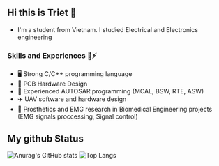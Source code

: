 ## Hi this is Triet 👋
- I'm a student from Vietnam. I studied Electrical and Electronics engineering
### Skills and Experiences 📖⚡
  - 🖥️ Strong C/C++ programming language
  - 🔬 PCB Hardware Design 
  - 🚗 Experienced AUTOSAR programming (MCAL, BSW, RTE, ASW)
  - ✈️ UAV software and hardware design
  - 🦾 Prosthetics and EMG research in Biomedical Engineering projects (EMG signals proccessing, Signal control)

## My github Status 
![Anurag's GitHub stats](https://github-readme-stats.vercel.app/api?username=trietmt9&show_icons=true&theme=tokyonight)
![Top Langs](https://github-readme-stats.vercel.app/api/top-langs/?username=trietmt9&layout=compact)

